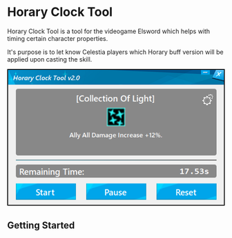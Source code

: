 # Horary Clock Tool

Horary Clock Tool is a tool for the videogame Elsword which helps with timing certain character properties.

It's purpose is to let know Celestia players which Horary buff version will be applied upon casting the skill.

![Horary Clock Sample Image](./Docs/HoraryClock_Sample.png)

## Getting Started

